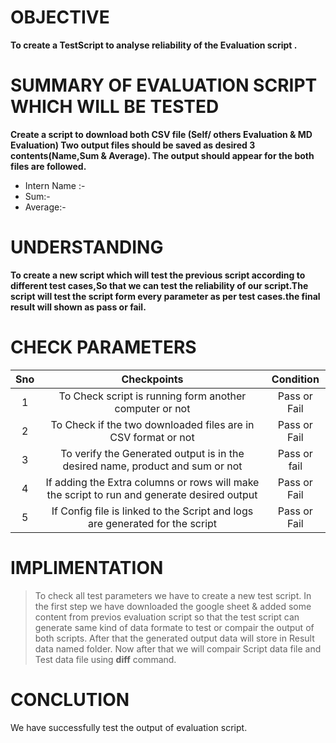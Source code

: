   # OBJECTIVE
  
   **To create a TestScript to analyse reliability of the Evaluation script .**
  
  # SUMMARY OF EVALUATION SCRIPT WHICH WILL BE TESTED
  
 **Create a script to download both CSV file (Self/ others Evaluation & MD Evaluation) Two output files should be saved as desired 3 contents(Name,Sum & Average). The output should appear for the both files are followed.**
  - Intern Name :-
  - Sum:-
  - Average:-

# UNDERSTANDING
**To create a new script which will test the previous script according to different test cases,So that we can test the reliability of our script.The script will test the script form every parameter as per test cases.the final result will shown as pass or fail.**

# CHECK PARAMETERS

|Sno|Checkpoints|Condition|
   |:----:|:----:|:----:|
   |1|To Check script is running form another computer or not|Pass or Fail|
   |2|To Check if the two downloaded files are in CSV format or not| Pass or Fail|
   |3|To verify the Generated output is in the desired name, product and sum or not|Pass or fail|
   |4|If adding the Extra columns or rows will make the script to run and generate desired output|Pass or Fail|
   |5|If Config file is linked to the Script and logs are generated for the script|Pass or Fail|

# IMPLIMENTATION
>To check all test parameters we have to create a new test script. In the first step we have downloaded the google sheet & added some content from previos evaluation script so that the test script can generate same kind of data formate to test or compair the output of both scripts. After that the generated output data will store in Result data named folder. Now after that we will compair Script data file and Test data file using **diff** command.

# CONCLUTION
We have successfully test the output of evaluation script.
